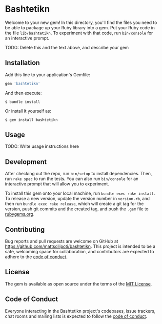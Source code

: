 # Bashtetikn

Welcome to your new gem! In this directory, you'll find the files you need to be able to package up your Ruby library into a gem. Put your Ruby code in the file `lib/bashtetikn`. To experiment with that code, run `bin/console` for an interactive prompt.

TODO: Delete this and the text above, and describe your gem

## Installation

Add this line to your application's Gemfile:

```ruby
gem 'bashtetikn'
```

And then execute:

    $ bundle install

Or install it yourself as:

    $ gem install bashtetikn

## Usage

TODO: Write usage instructions here

## Development

After checking out the repo, run `bin/setup` to install dependencies. Then, run `rake spec` to run the tests. You can also run `bin/console` for an interactive prompt that will allow you to experiment.

To install this gem onto your local machine, run `bundle exec rake install`. To release a new version, update the version number in `version.rb`, and then run `bundle exec rake release`, which will create a git tag for the version, push git commits and the created tag, and push the `.gem` file to [rubygems.org](https://rubygems.org).

## Contributing

Bug reports and pull requests are welcome on GitHub at https://github.com/mattscilipoti/bashtetikn. This project is intended to be a safe, welcoming space for collaboration, and contributors are expected to adhere to the [code of conduct](https://github.com/mattscilipoti/bashtetikn/blob/deploy/CODE_OF_CONDUCT.md).

## License

The gem is available as open source under the terms of the [MIT License](https://opensource.org/licenses/MIT).

## Code of Conduct

Everyone interacting in the Bashtetikn project's codebases, issue trackers, chat rooms and mailing lists is expected to follow the [code of conduct](https://github.com/mattscilipoti/bashtetikn/blob/deploy/CODE_OF_CONDUCT.md).
